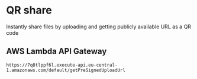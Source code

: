 # QR share

Instantly share files by uploading and getting publicly available URL as a QR code

## AWS Lambda API Gateway

`https://7q8tlppf6l.execute-api.eu-central-1.amazonaws.com/default/getPreSignedUploadUrl`